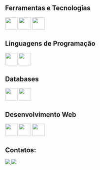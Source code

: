 <!-- # Hi there 👋 -->

<!-- - 🔭 Atualmente estou trabalhando em ... -->
<!-- - 🌱 Atualmente estou aprendendo Selenium Webscraping e aprimorando minhas habilidades de Django Framework. -->
<!-- - 👯 Estou procurando colaborar em com projetos envolvendo Python e desenvolvimento Web. -->
<!-- - 🤔 Estou procurando ajuda com ... -->
<!-- - 💬 Pergunte-me sobre ... -->
<!-- - 📫 Como entrar em contato comigo: ... -->
<!-- - 😄 Pronomes: ... -->
<!-- - ⚡ Curiosidade: ... -->

## Ferramentas e Tecnologias
<img src="https://cdn.jsdelivr.net/gh/devicons/devicon/icons/linux/linux-original.svg" width="40" height="40"/> <img src="https://cdn.jsdelivr.net/gh/devicons/devicon/icons/git/git-original.svg" width="40" height="40"/> <!-- <img src="https://cdn.jsdelivr.net/gh/devicons/devicon/icons/docker/docker-original.svg" width="40" height="40"/> --> <img src="https://cdn.jsdelivr.net/gh/devicons/devicon/icons/arduino/arduino-original-wordmark.svg" width="40" height="40"/>

## Linguagens de Programação
<img src="https://cdn.jsdelivr.net/gh/devicons/devicon/icons/c/c-original.svg" width="40" height="40"/> <img src="https://cdn.jsdelivr.net/gh/devicons/devicon/icons/python/python-original.svg" width="40" height="40"/>

## Databases
<img src="https://cdn.jsdelivr.net/gh/devicons/devicon/icons/mysql/mysql-original-wordmark.svg" width="40" height="40"/> <img src="https://cdn.jsdelivr.net/gh/devicons/devicon/icons/postgresql/postgresql-original-wordmark.svg" width="40" height="40"/>

## Desenvolvimento Web
<img src="https://cdn.jsdelivr.net/gh/devicons/devicon/icons/html5/html5-original.svg" width="40" height="40"/> <img src="https://cdn.jsdelivr.net/gh/devicons/devicon/icons/css3/css3-original.svg" width="40" height="40"/> <img src="https://cdn.jsdelivr.net/gh/devicons/devicon/icons/django/django-plain.svg" width="40" height="40"/>
         
## Contatos:
<div>
  <a href = "mailto:contato@lucasespitalher">
    <img src="https://img.shields.io/badge/Gmail-D14836?style=for-the-badge&logo=gmail&logoColor=white" target="_blank">
  </a>
  <a href="https://www.linkedin.com/in/lucas-espitalher-768b94174" target="_blank">
    <img src="https://img.shields.io/badge/-LinkedIn-%230077B5?style=for-the-badge&logo=linkedin&logoColor=white" target="_blank">
  </a>
</div>

<br>

<!--
<div>
  <a href="https://github.com/lucasespitalher"><img height="180em" src="https://github-readme-stats.vercel.app/api/top-langs/?username=lucasespitalher&layout=compact&langs_count=7&theme=dracula"/>
    <img height="180em" src="https://github-readme-stats.vercel.app/api?username=lucasespitalher&show_icons=true&theme=dracula&include_all_commits=true&count_private=true"/>
</div> -->

<!-- ![Snake animation](https://github.com/lucasespitalher/lucasespitalher/blob/output/github-contribution-grid-snake.svg) -->
<!-- **lucasespitalher/lucasespitalher** is a ✨ _special_ ✨ repository because its `README.md` (this file) appears on your GitHub profile. -->
